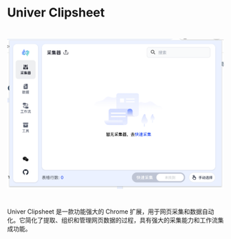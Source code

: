 # Univer Clipsheet

<img src="/assets/zh-CN/clipsheet_popup_home.png" style="width: 600px; height: 400px; object-fit: contain;"/>

Univer Clipsheet 是一款功能强大的 Chrome 扩展，用于网页采集和数据自动化。它简化了提取、组织和管理网页数据的过程，具有强大的采集能力和工作流集成功能。
